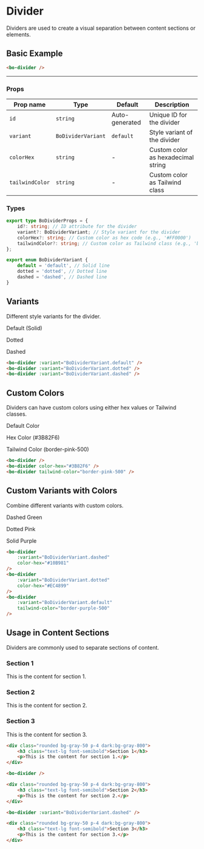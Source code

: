 <script setup>
import { BoDivider, BoDividerVariant } from '@/components/bo-divider';
</script>

# Divider

Dividers are used to create a visual separation between content sections or elements.

## Basic Example

```html
<bo-divider />
```

<hr class="border-gray-200 dark:border-gray-700" />
<div class="flex gap-4 items-center w-full">
  <bo-divider />
</div>

### Props

| Prop name       | Type               | Default        | Description                        |
| --------------- | ------------------ | -------------- | ---------------------------------- |
| `id`            | `string`           | Auto-generated | Unique ID for the divider          |
| `variant`       | `BoDividerVariant` | `default`      | Style variant of the divider       |
| `colorHex`      | `string`           | -              | Custom color as hexadecimal string |
| `tailwindColor` | `string`           | -              | Custom color as Tailwind class     |

### Types

```ts
export type BoDividerProps = {
	id?: string; // ID attribute for the divider
	variant?: BoDividerVariant; // Style variant for the divider
	colorHex?: string; // Custom color as hex code (e.g., '#FF0000')
	tailwindColor?: string; // Custom color as Tailwind class (e.g., 'border-blue-500')
};

export enum BoDividerVariant {
	default = 'default', // Solid line
	dotted = 'dotted', // Dotted line
	dashed = 'dashed', // Dashed line
}
```

## Variants

Different style variants for the divider.

<div class="flex flex-wrap gap-1 items-center w-full">
  <div>
    <bo-divider :variant="BoDividerVariant.default" />
    <p class="text-sm mt-2">Default (Solid)</p>
  </div>
  <div>
    <bo-divider :variant="BoDividerVariant.dotted" />
    <p class="text-sm mt-2">Dotted</p>
  </div>
  <div>
    <bo-divider :variant="BoDividerVariant.dashed" />
    <p class="text-sm mt-2">Dashed</p>
  </div>
</div>

```html
<bo-divider :variant="BoDividerVariant.default" />
<bo-divider :variant="BoDividerVariant.dotted" />
<bo-divider :variant="BoDividerVariant.dashed" />
```

## Custom Colors

Dividers can have custom colors using either hex values or Tailwind classes.

<div class="flex flex-wrap gap-1 items-center w-full">
  <div>
    <bo-divider />
    <p class="text-sm mt-2">Default Color</p>
  </div>
  <div>
    <bo-divider color-hex="#3B82F6" />
    <p class="text-sm mt-2">Hex Color (#3B82F6)</p>
  </div>
  <div>
    <bo-divider tailwind-color="border-pink-500" />
    <p class="text-sm mt-2">Tailwind Color (border-pink-500)</p>
  </div>
</div>

```html
<bo-divider />
<bo-divider color-hex="#3B82F6" />
<bo-divider tailwind-color="border-pink-500" />
```

## Custom Variants with Colors

Combine different variants with custom colors.

<div class="flex flex-wrap gap-1 items-center w-full">
  <div>
    <bo-divider :variant="BoDividerVariant.dashed" color-hex="#10B981" />
    <p class="text-sm mt-2">Dashed Green</p>
  </div>
  <div>
    <bo-divider :variant="BoDividerVariant.dotted" color-hex="#EC4899" />
    <p class="text-sm mt-2">Dotted Pink</p>
  </div>
  <div>
    <bo-divider :variant="BoDividerVariant.default" tailwind-color="border-purple-500" />
    <p class="text-sm mt-2">Solid Purple</p>
  </div>
</div>

```html
<bo-divider
	:variant="BoDividerVariant.dashed"
	color-hex="#10B981"
/>
<bo-divider
	:variant="BoDividerVariant.dotted"
	color-hex="#EC4899"
/>
<bo-divider
	:variant="BoDividerVariant.default"
	tailwind-color="border-purple-500"
/>
```

## Usage in Content Sections

Dividers are commonly used to separate sections of content.

<div class="flex flex-col gap-1 w-full">
  <div class="p-4 bg-gray-50 dark:bg-gray-800 rounded">
    <h3 class="text-lg font-semibold">Section 1</h3>
    <p>This is the content for section 1.</p>
  </div>
  
  <bo-divider />
  
  <div class="p-4 bg-gray-50 dark:bg-gray-800 rounded">
    <h3 class="text-lg font-semibold">Section 2</h3>
    <p>This is the content for section 2.</p>
  </div>
  
  <bo-divider :variant="BoDividerVariant.dashed" />
  
  <div class="p-4 bg-gray-50 dark:bg-gray-800 rounded">
    <h3 class="text-lg font-semibold">Section 3</h3>
    <p>This is the content for section 3.</p>
  </div>
</div>

```html
<div class="rounded bg-gray-50 p-4 dark:bg-gray-800">
	<h3 class="text-lg font-semibold">Section 1</h3>
	<p>This is the content for section 1.</p>
</div>

<bo-divider />

<div class="rounded bg-gray-50 p-4 dark:bg-gray-800">
	<h3 class="text-lg font-semibold">Section 2</h3>
	<p>This is the content for section 2.</p>
</div>

<bo-divider :variant="BoDividerVariant.dashed" />

<div class="rounded bg-gray-50 p-4 dark:bg-gray-800">
	<h3 class="text-lg font-semibold">Section 3</h3>
	<p>This is the content for section 3.</p>
</div>
```

```

```
